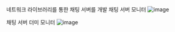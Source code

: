 네트워크 라이브러리를 통한 채팅 서버를 개발
채팅 서버 모니터
![image](https://github.com/user-attachments/assets/ebcc458d-7658-4034-b285-7941234cbd74)


채팅 서버 더미 모니터
![image](https://github.com/user-attachments/assets/c1ff913d-61e8-4936-9709-605d0b0e37ad)



